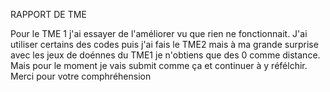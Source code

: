 RAPPORT DE TME

Pour le TME 1 j'ai essayer de l'améliorer vu que rien ne fonctionnait.
J'ai utiliser certains des codes puis j'ai fais le TME2 mais à ma grande surprise avec les jeux de doénnes du TME1  je n'obtiens que des 0 comme distance. Mais pour le moment je vais submit comme ça et continuer à y réfélchir. 
Merci pour votre comphréhension


